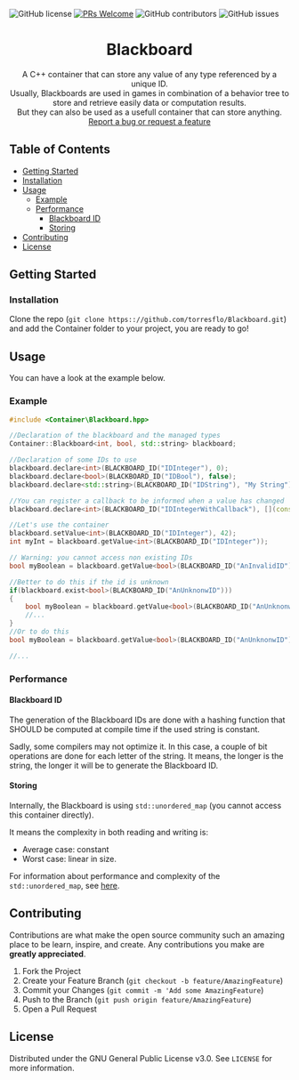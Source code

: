 ![GitHub license](https://img.shields.io/github/license/torresflo/Blackboard.svg)
[![PRs Welcome](https://img.shields.io/badge/PRs-welcome-brightgreen.svg)](http://makeapullrequest.com)
![GitHub contributors](https://img.shields.io/github/contributors/torresflo/Blackboard.svg)
![GitHub issues](https://img.shields.io/github/issues/torresflo/Blackboard.svg)

<p align="center">
  <h1 align="center">Blackboard</h3>

  <p align="center">
    A C++ container that can store any value of any type referenced by a unique ID.
    <br />
    Usually, Blackboards are used in games in combination of a behavior tree to store and retrieve easily data or computation results.       <br/>
    But they can also be used as a usefull container that can store anything.
    <br />
    <a href="https://github.com/torresflo/Kinect-Lab/issues">Report a bug or request a feature</a>
  </p>
</p>

## Table of Contents

* [Getting Started](#getting-started)
 * [Installation](#installation)
* [Usage](#usage)
  * [Example](#example)
  * [Performance](#performance)
    * [Blackboard ID](#blackboard-id)
    * [Storing](#storing)
* [Contributing](#contributing)
* [License](#license)

## Getting Started

### Installation

Clone the repo (`git clone https:://github.com/torresflo/Blackboard.git`) and add the Container folder to your project, you are ready to go!

## Usage

You can have a look at the example below.

### Example

```cpp
#include <Container\Blackboard.hpp>

//Declaration of the blackboard and the managed types
Container::Blackboard<int, bool, std::string> blackboard;

//Declaration of some IDs to use
blackboard.declare<int>(BLACKBOARD_ID("IDInteger"), 0);
blackboard.declare<bool>(BLACKBOARD_ID("IDBool"), false);
blackboard.declare<std::string>(BLACKBOARD_ID("IDString"), "My String");

//You can register a callback to be informed when a value has changed
blackboard.declare<int>(BLACKBOARD_ID("IDIntegerWithCallback"), [](const int& currentValue, const int& newValue) { /* ... */ });

//Let's use the container
blackboard.setValue<int>(BLACKBOARD_ID("IDInteger"), 42);
int myInt = blackboard.getValue<int>(BLACKBOARD_ID("IDInteger"));

// Warning: you cannot access non existing IDs
bool myBoolean = blackboard.getValue<bool>(BLACKBOARD_ID("AnInvalidID")); //This will create an out_of_range exception.

//Better to do this if the id is unknown
if(blackboard.exist<bool>(BLACKBOARD_ID("AnUnknonwID")))
{
    bool myBoolean = blackboard.getValue<bool>(BLACKBOARD_ID("AnUnknonwID")); //Can access safely
    //...
}
//Or to do this
bool myBoolean = blackboard.getValue<bool>(BLACKBOARD_ID("AnUnknonwID"), false); //Will return the default value provided: false

//...
```

### Performance

#### Blackboard ID

The generation of the Blackboard IDs are done with a hashing function that SHOULD be computed at compile time if the used string is constant.

Sadly, some compilers may not optimize it. In this case, a couple of bit operations are done for each letter of the string. It means, the longer is the string, the longer it will be to generate the Blackboard ID.

#### Storing

Internally, the Blackboard is using `std::unordered_map` (you cannot access this container directly).

It means the complexity in both reading and writing is:
- Average case: constant
- Worst case: linear in size.

For information about performance and complexity of the `std::unordered_map`, see <a href="https://en.cppreference.com/w/cpp/container/unordered_map">here</a>.

## Contributing

Contributions are what make the open source community such an amazing place to be learn, inspire, and create. Any contributions you make are **greatly appreciated**.

1. Fork the Project
2. Create your Feature Branch (`git checkout -b feature/AmazingFeature`)
3. Commit your Changes (`git commit -m 'Add some AmazingFeature`)
4. Push to the Branch (`git push origin feature/AmazingFeature`)
5. Open a Pull Request

<!-- LICENSE -->
## License

Distributed under the GNU General Public License v3.0. See `LICENSE` for more information.
